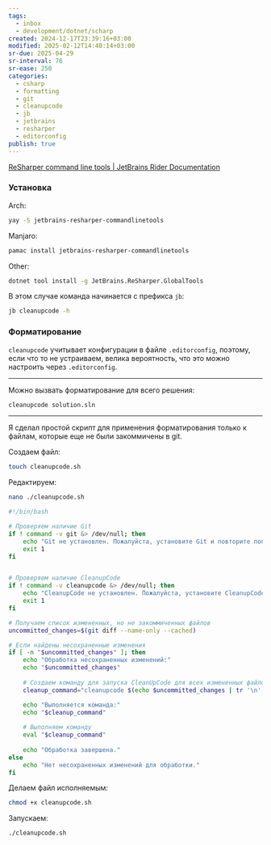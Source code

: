 ```yaml
---
tags:
  - inbox
  - development/dotnet/scharp
created: 2024-12-17T23:39:16+03:00
modified: 2025-02-12T14:40:14+03:00
sr-due: 2025-04-29
sr-interval: 76
sr-ease: 250
categories:
  - csharp
  - formatting
  - git
  - cleanupcode
  - jb
  - jetbrains
  - resharper
  - editorconfig
publish: true
---
```

[ReSharper command line tools | JetBrains Rider Documentation](https://www.jetbrains.com/help/rider/ReSharper_Command_Line_Tools.html#install-and-use-resharper-command-line-tools-as-net-core-tools)

### Установка

Arch:

```sh
yay -S jetbrains-resharper-commandlinetools
```

Manjaro:

```sh
pamac install jetbrains-resharper-commandlinetools
```

Other:

```sh
dotnet tool install -g JetBrains.ReSharper.GlobalTools
```

В этом случае команда начинается c префикса `jb`:

```sh
jb cleanupcode -h
```
### Форматирование

`cleanupcode` учитывает конфигурации в файле `.editorconfig`, поэтому, если что то не устраиваем, велика вероятность, что это можно настроить через `.editorconfig`.

---

Можно вызвать форматирование для всего решения:

```sh
cleanupcode solution.sln
```

---

Я сделал простой скрипт для применения форматирования только к файлам, которые еще не были закоммичены в git.

Создаем файл:

```sh
touch cleanupcode.sh
```

Редактируем:

```sh
nano ./cleanupcode.sh
```

```sh title:cleanupcode.sh ln:true
#!/bin/bash

# Проверяем наличие Git
if ! command -v git &> /dev/null; then
    echo "Git не установлен. Пожалуйста, установите Git и повторите попытку."
    exit 1
fi


# Проверяем наличие CleanupCode
if ! command -v cleanupcode &> /dev/null; then
    echo "CleanupCode не установлен. Пожалуйста, установите CleanupCode и повторите попытку."
    exit 1
fi

# Получаем список измененных, но не закоммиченных файлов
uncommitted_changes=$(git diff --name-only --cached)

# Если найдены несохраненные изменения
if [ -n "$uncommitted_changes" ]; then
    echo "Обработка несохраненных изменений:"
    echo "$uncommitted_changes"
    
    # Создаем команду для запуска CleanUpCode для всех измененных файлов
    cleanup_command="cleanupcode $(echo $uncommitted_changes | tr '\n' ' ')"

    echo "Выполняется команда:"
    echo "$cleanup_command"
    
    # Выполняем команду
    eval "$cleanup_command"
    
    echo "Обработка завершена."
else
    echo "Нет несохраненных изменений для обработки."
fi
```

Делаем файл исполняемым:

```sh
chmod +x cleanupcode.sh

```

Запускаем:

```sh
./cleanupcode.sh
```